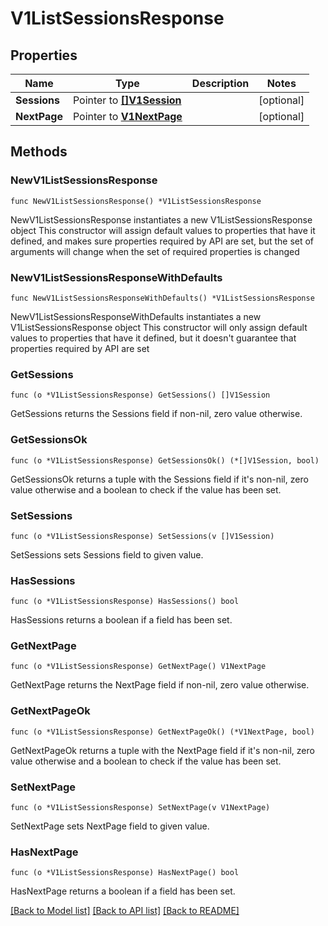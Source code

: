 # V1ListSessionsResponse

## Properties

Name | Type | Description | Notes
------------ | ------------- | ------------- | -------------
**Sessions** | Pointer to [**[]V1Session**](V1Session.md) |  | [optional] 
**NextPage** | Pointer to [**V1NextPage**](V1NextPage.md) |  | [optional] 

## Methods

### NewV1ListSessionsResponse

`func NewV1ListSessionsResponse() *V1ListSessionsResponse`

NewV1ListSessionsResponse instantiates a new V1ListSessionsResponse object
This constructor will assign default values to properties that have it defined,
and makes sure properties required by API are set, but the set of arguments
will change when the set of required properties is changed

### NewV1ListSessionsResponseWithDefaults

`func NewV1ListSessionsResponseWithDefaults() *V1ListSessionsResponse`

NewV1ListSessionsResponseWithDefaults instantiates a new V1ListSessionsResponse object
This constructor will only assign default values to properties that have it defined,
but it doesn't guarantee that properties required by API are set

### GetSessions

`func (o *V1ListSessionsResponse) GetSessions() []V1Session`

GetSessions returns the Sessions field if non-nil, zero value otherwise.

### GetSessionsOk

`func (o *V1ListSessionsResponse) GetSessionsOk() (*[]V1Session, bool)`

GetSessionsOk returns a tuple with the Sessions field if it's non-nil, zero value otherwise
and a boolean to check if the value has been set.

### SetSessions

`func (o *V1ListSessionsResponse) SetSessions(v []V1Session)`

SetSessions sets Sessions field to given value.

### HasSessions

`func (o *V1ListSessionsResponse) HasSessions() bool`

HasSessions returns a boolean if a field has been set.

### GetNextPage

`func (o *V1ListSessionsResponse) GetNextPage() V1NextPage`

GetNextPage returns the NextPage field if non-nil, zero value otherwise.

### GetNextPageOk

`func (o *V1ListSessionsResponse) GetNextPageOk() (*V1NextPage, bool)`

GetNextPageOk returns a tuple with the NextPage field if it's non-nil, zero value otherwise
and a boolean to check if the value has been set.

### SetNextPage

`func (o *V1ListSessionsResponse) SetNextPage(v V1NextPage)`

SetNextPage sets NextPage field to given value.

### HasNextPage

`func (o *V1ListSessionsResponse) HasNextPage() bool`

HasNextPage returns a boolean if a field has been set.


[[Back to Model list]](../README.md#documentation-for-models) [[Back to API list]](../README.md#documentation-for-api-endpoints) [[Back to README]](../README.md)


